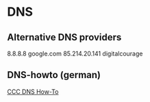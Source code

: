 
# DNS

## Alternative DNS providers

8.8.8.8          google.com
85.214.20.141    digitalcourage

## DNS-howto (german)

[CCC DNS How-To](https://www.ccc.de/de/censorship/dns-howto)
